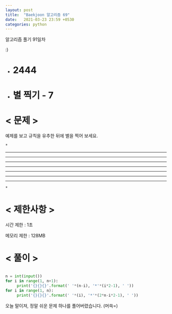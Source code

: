 ```yaml
---
layout: post
title:  "Baekjoon 알고리즘 69"
date:   2021-03-23 23:59 +0530
categories: python
---
```


알고리즘 풀기 91일차

:)

- # 2444
- # 별 찍기 - 7

# < 문제 >

예제를 보고 규칙을 유추한 뒤에 별을 찍어 보세요.

    *
   ***
  *****
 *******
*********
 *******
  *****
   ***
    *

# < 제한사항 >

시간 제한 : 1초

메모리 제한 : 128MB

# < 풀이 >

```python

n = int(input())
for i in range(1, n+1):
     print('{}{}{}'.format(' '*(n-i), '*'*(i*2-1), ' '))
for i in range(1, n):
     print('{}{}{}'.format(' '*(i), '*'*(2*n-i*2-1), ' '))

```

오늘 말이져, 정말 쉬운 문제 하나를 풀어버렸습니다. (머쓱=)
